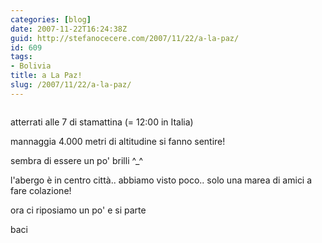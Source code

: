 ```yaml
---
categories: [blog]
date: 2007-11-22T16:24:38Z
guid: http://stefanocecere.com/2007/11/22/a-la-paz/
id: 609
tags:
- Bolivia
title: a La Paz!
slug: /2007/11/22/a-la-paz/
---
```


<div>
  <a href="http://www.flickr.com/photos/krur/2055042134/" title="photo sharing"><img src="http://farm3.static.flickr.com/2020/2055042134_2b826c94e9.jpg" alt="" /></a>
</div>

atterrati alle 7 di stamattina (= 12:00 in Italia)

mannaggia 4.000 metri di altitudine si fanno sentire!
  
sembra di essere un po' brilli ^_^

l'abergo è in centro città.. abbiamo visto poco.. solo una marea di amici a fare colazione! 

ora ci riposiamo un po' e si parte

baci